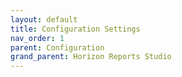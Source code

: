 ```yaml
---
layout: default
title: Configuration Settings
nav_order: 1
parent: Configuration
grand_parent: Horizon Reports Studio
---
```

